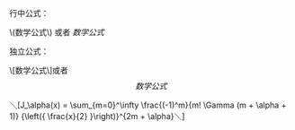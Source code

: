 行中公式：

\\(数学公式\\)  或者 $数学公式$

独立公式：

\\[数学公式\\]或者$$数学公式$$

＼\[J\_\alpha\(x\) = \sum\_{m=0}^\infty \frac{\(-1\)^m}{m! \Gamma \(m + \alpha + 1\)} {\left\({ \frac{x}{2} }\right\)}^{2m + \alpha}＼\] 
